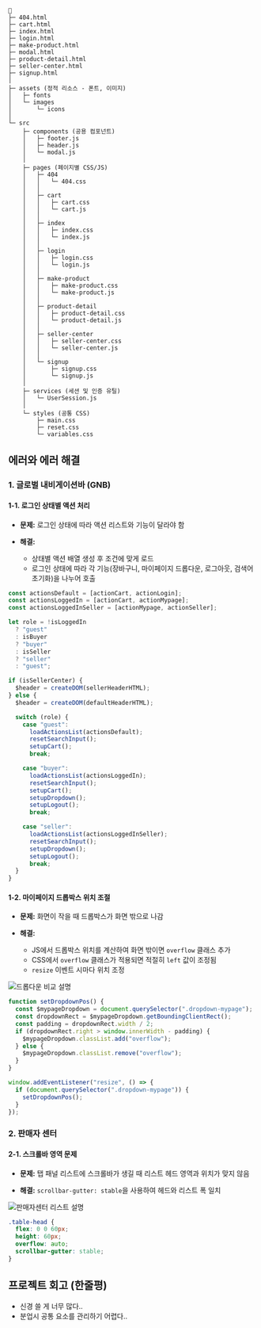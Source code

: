 ```
📂
├─ 404.html
├─ cart.html
├─ index.html
├─ login.html
├─ make-product.html
├─ modal.html
├─ product-detail.html
├─ seller-center.html
├─ signup.html
│
├─ assets (정적 리소스 - 폰트, 이미지)
│   ├─ fonts
│   └─ images
│       └─ icons
│
└─ src
    ├─ components (공용 컴포넌트)
    │   ├─ footer.js
    │   ├─ header.js
    │   └─ modal.js
    │
    ├─ pages (페이지별 CSS/JS)
    │   ├─ 404
    │   │   └─ 404.css
    │   │
    │   ├─ cart
    │   │   ├─ cart.css
    │   │   └─ cart.js
    │   │
    │   ├─ index
    │   │   ├─ index.css
    │   │   └─ index.js
    │   │
    │   ├─ login
    │   │   ├─ login.css
    │   │   └─ login.js
    │   │
    │   ├─ make-product
    │   │   ├─ make-product.css
    │   │   └─ make-product.js
    │   │
    │   ├─ product-detail
    │   │   ├─ product-detail.css
    │   │   └─ product-detail.js
    │   │
    │   ├─ seller-center
    │   │   ├─ seller-center.css
    │   │   └─ seller-center.js
    │   │
    │   └─ signup
    │       ├─ signup.css
    │       └─ signup.js
    │
    ├─ services (세션 및 인증 유틸)
    │   └─ UserSession.js
    │
    └─ styles (공통 CSS)
        ├─ main.css
        ├─ reset.css
        └─ variables.css
```

## 에러와 에러 해결

### 1. 글로벌 내비게이션바 (GNB)

#### 1-1. 로그인 상태별 액션 처리

- **문제:** 로그인 상태에 따라 액션 리스트와 기능이 달라야 함

- **해결:**
  - 상태별 액션 배열 생성 후 조건에 맞게 로드
  - 로그인 상태에 따라 각 기능(장바구니, 마이페이지 드롭다운, 로그아웃, 검색어 초기화)을 나누어 호출

```js
const actionsDefault = [actionCart, actionLogin];
const actionsLoggedIn = [actionCart, actionMypage];
const actionsLoggedInSeller = [actionMypage, actionSeller];

let role = !isLoggedIn
  ? "guest"
  : isBuyer
  ? "buyer"
  : isSeller
  ? "seller"
  : "guest";

if (isSellerCenter) {
  $header = createDOM(sellerHeaderHTML);
} else {
  $header = createDOM(defaultHeaderHTML);

  switch (role) {
    case "guest":
      loadActionsList(actionsDefault);
      resetSearchInput();
      setupCart();
      break;

    case "buyer":
      loadActionsList(actionsLoggedIn);
      resetSearchInput();
      setupCart();
      setupDropdown();
      setupLogout();
      break;

    case "seller":
      loadActionsList(actionsLoggedInSeller);
      resetSearchInput();
      setupDropdown();
      setupLogout();
      break;
  }
}
```

#### 1-2. 마이페이지 드롭박스 위치 조절

- **문제:** 화면이 작을 때 드롭박스가 화면 밖으로 나감

- **해결:**

  - JS에서 드롭박스 위치를 계산하여 화면 밖이면 `overflow` 클래스 추가
  - CSS에서 `overflow` 클래스가 적용되면 적절히 `left` 값이 조정됨
  - `resize` 이벤트 시마다 위치 조정

![드롭다운 비교 설명](https://github.com/user-attachments/assets/98835bd9-1f2a-4bf2-96b4-d8404d01de2f)

```js
function setDropdownPos() {
  const $mypageDropdown = document.querySelector(".dropdown-mypage");
  const dropdownRect = $mypageDropdown.getBoundingClientRect();
  const padding = dropdownRect.width / 2;
  if (dropdownRect.right > window.innerWidth - padding) {
    $mypageDropdown.classList.add("overflow");
  } else {
    $mypageDropdown.classList.remove("overflow");
  }
}

window.addEventListener("resize", () => {
  if (document.querySelector(".dropdown-mypage")) {
    setDropdownPos();
  }
});
```

### 2. 판매자 센터

#### 2-1. 스크롤바 영역 문제

- **문제:** 탭 패널 리스트에 스크롤바가 생길 때 리스트 헤드 영역과 위치가 맞지 않음

- **해결:** `scrollbar-gutter: stable`을 사용하여 헤드와 리스트 폭 일치

![판매자센터 리스트 설명](https://github.com/user-attachments/assets/07fe2b59-d00e-4694-ad94-0d027ca2a85d)

```css
.table-head {
  flex: 0 0 60px;
  height: 60px;
  overflow: auto;
  scrollbar-gutter: stable;
}
```

## 프로젝트 회고 (한줄평)

- 신경 쓸 게 너무 많다..
- 분업시 공통 요소를 관리하기 어렵다..
